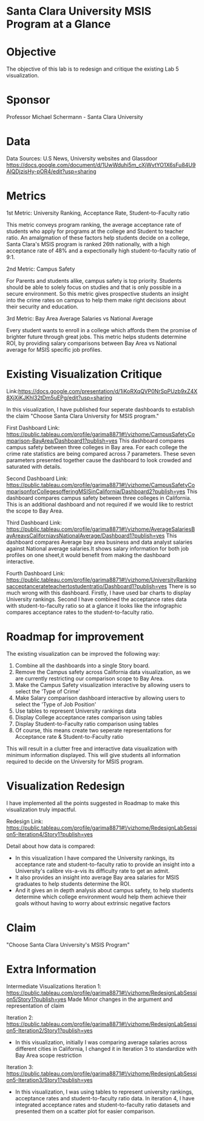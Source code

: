 # Santa Clara University MSIS Program at a Glance

# Objective

The objective of this lab is to redesign and critique the existing Lab 5 visualization.

# Sponsor

Professor Michael Schermann - Santa Clara University

# Data

Data Sources: U.S News, University websites and Glassdoor
https://docs.google.com/document/d/1UwWduhi5m_cXjWvtYO1X6sFu84U9AlQDjzisHy-pOR4/edit?usp=sharing

# Metrics

1st Metric: University Ranking, Acceptance Rate, Student-to-Faculty ratio

This metric conveys program ranking, the average acceptance rate of students who apply for programs at the college and Student to teacher ratio. An amalgmation of these factors help students decide on a college, Santa Clara's MSIS program is  ranked 26th nationally, with a high acceptance rate of 48% and a expectionally high student-to-faculty ratio of 9:1. 

2nd Metric: Campus Safety 

For Parents and students alike, campus safety is top priority. Students should be able to solely focus on studies and that is only possible in a secure environment. So this metric gives prospective students an insight into the crime rates on campus to help them make right decisions about their security and education.

3rd Metric: Bay Area Average Salaries vs National Average

Every student wants to enroll in a college which affords them the promise of brighter future through great jobs. This metric helps students determine ROI, by providing salary comparisons between Bay Area vs National average for MSIS specific job profiles.

# Existing Visualization Critique

Link:https://docs.google.com/presentation/d/1iKoRXqQVP0NrSpPUzb9xZ4X8XjXiKJKhl32tDm5uEPg/edit?usp=sharing

In this visualization, I have published four seperate dashboards to establish the claim "Choose Santa Clara University for MSIS program."

First Dashboard Link: 
https://public.tableau.com/profile/garima8871#!/vizhome/CampusSafetyComparison-BayArea/Dashboard1?publish=yes
This dashboard compares campus safety between three colleges in Bay area. For each college the crime rate statistics are being compared across 7 parameters. These seven parameters presented together cause the dashboard to look crowded and saturated with details.

Second Dashboard Link: https://public.tableau.com/profile/garima8871#!/vizhome/CampusSafetyComparisonforCollegesofferingMSISinCalifornia/Dashboard2?publish=yes
This dashboard compares campus safety between three colleges in California. This is an additional dashboard and not required if we would like to restrict the scope to Bay Area.

Third Dashboard Link:
https://public.tableau.com/profile/garima8871#!/vizhome/AverageSalariesBayAreavsCaliforniavsNationalAverage/Dashboard1?publish=yes
This dashboard compares Average bay area business and data analyst salaries against National average salaries.It shows salary information for both job profiles on one sheet,it would benefit from making the dashboard interactive.

Fourth Dashboard Link:
https://public.tableau.com/profile/garima8871#!/vizhome/UniversityRankingsacceptancerateteachertostudentratio/Dashboard1?publish=yes
There is so much wrong with this dashboard. Firstly, I have used bar charts to display University rankings. Second I have combined the acceptance rates data with student-to-faculty ratio so at a glance it looks like the infographic compares acceptance rates to the student-to-faculty ratio.

# Roadmap for improvement

The existing visualization can be improved the following way:
1) Combine all the dashboards into a single Story board.
2) Remove the Campus safety across California data visualization, as we are currently restricting our comparison scope to Bay Area.
3) Make the Campus Safety visualization interactive by allowing users to select the 'Type of Crime'
4) Make Salary comparison dashboard interactive by allowing users to select the 'Type of Job Position'
5) Use tables to represent University rankings data
6) Display College acceptance rates comparison using tables
7) Display Student-to-Faculty ratio comparison using tables
8) Of course, this means create two seperate representations for Acceptance rate & Student-to-Faculty ratio

This will result in a clutter free and interactive data visualization with minimum information displayed. 
This will give students all information required to decide on the University for MSIS program.

# Visualization Redesign

I have implemented all the points suggested in Roadmap to make this visualization truly impactful.

Redesign Link:
https://public.tableau.com/profile/garima8871#!/vizhome/RedesignLabSession5-Iteration4/Story1?publish=yes


Detail about how data is compared: 
- In this visualization I have compared the University rankings, its acceptance rate and student-to-faculty ratio to provide an insight into a University's calibre vis-a-vis its difficulty rate to get an admit.
- It also provides an insight into average Bay area salaries for MSIS graduates to help students determine the ROI.
- And it gives an in depth analysis about campus safety, to help students determine which college environment would help them achieve their goals without having to worry about extrinsic negative factors

# Claim
"Choose Santa Clara University's MSIS Program"

# Extra Information
Intermediate Visualizations
Iteration 1:
https://public.tableau.com/profile/garima8871#!/vizhome/RedesignLabSession5/Story1?publish=yes
Made Minor changes in the argument and representation of claim

Iteration 2:
https://public.tableau.com/profile/garima8871#!/vizhome/RedesignLabSession5-Iteration2/Story1?publish=yes
- In this visualization, initially I was comparing average salaries across different cities in California, I changed it in Iteration 3 to standardize with Bay Area scope restriction 

Iteration 3:
https://public.tableau.com/profile/garima8871#!/vizhome/RedesignLabSession5-Iteration3/Story1?publish=yes
- In this visualization, I was using tables to represent university rankings, acceptance rates and student-to-faculty ratio data. In iteration 4, I have integrated acceptance rates and student-to-faculty ratio datasets and presented them on a scatter plot for easier comparison.
